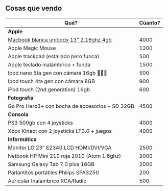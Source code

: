 ## Cosas que vendo

|Qué?|Cúanto?|
|---|---|
|**Apple**||
|[Macbook blanca unibody 13" 2.16ghz 4gb](/apple/macbook/README.md)	| 4000
|Apple Magic Mouse|1200|
|Apple trackpad (estallado pero funca)	| 500
|Apple teclado inalámbrico + funda	| 1500
|Ipod nano 5ta gen con cámara 16gb 🏃‍♀️🏃	| 500
|Ipod touch 4ta gen con cámara 8GB	| 900
|iPod touch (2nd generation) 16gb	| 600
|**Fotografía**||
|Go Pro Hero3+ con bocha de accesorios + SD 32GB	| 4500
|**Consola**||
|PS3 500gb con 4 joysticks|4000|
|Xbox Kinect con 2 joysticks LT3.0 + juegos|4000|
|**Informática**||
|Monitor LG 23" E2340 LCD HDMI/DVI/VGA	| 2500
|Netbook HP Mini 210 roja 2010 (Atom 1.6ghz)	| 2000
|Samsung Galaxy Tab 7.0 plus 16GB	| 2000
|Parlantitos portátiles Philips SPA3250	| 200
|Auricular Inalámbrico RCA/Radio	| 500
